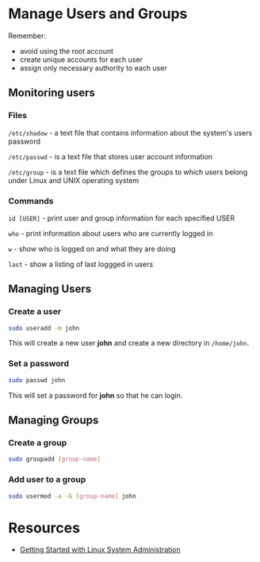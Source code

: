 # Manage Users and Groups

Remember:
- avoid using the root account
- create unique accounts for each user
- assign only necessary authority to each user

## Monitoring users

### Files

`/etc/shadow` - a text file that contains information about the system's users password

`/etc/passwd` - is a text file that stores user account information

`/etc/group` - is a text file which defines the groups to which users belong under Linux and UNIX operating system

### Commands

`id [USER]` - print user and group information for each specified USER

`who` - print information about users who are currently logged in

`w` - show who is logged on and what they are doing

`last` - show a listing of last loggged in users

## Managing Users

### Create a user
```bash
sudo useradd -m john
```
This will create a new user **john** and create a new directory in `/home/john`.

### Set a password
```bash
sudo passwd john
```
This will set a password for **john** so that he can login.

## Managing Groups

### Create a group
```bash
sudo groupadd [group-name]
```

### Add user to a group
```bash
sudo usermod -a -G [group-name] john
```

# Resources
- [Getting Started with Linux System Administration](https://app.pluralsight.com/course-player?clipId=85f60b0b-7330-4647-9f46-809f0623ceea)